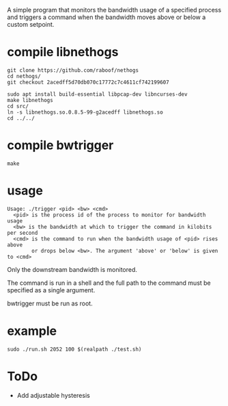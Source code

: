 
A simple program that monitors the bandwidth usage of a specified process and triggers a command when the bandwidth moves above or below a custom setpoint.

# compile libnethogs

```
git clone https://github.com/raboof/nethogs
cd nethogs/
git checkout 2acedff5d70db070c17772c7c4611cf742199607

sudo apt install build-essential libpcap-dev libncurses-dev
make libnethogs
cd src/
ln -s libnethogs.so.0.8.5-99-g2acedff libnethogs.so
cd ../../

```

# compile bwtrigger

```
make
```

# usage

```
Usage: ./trigger <pid> <bw> <cmd>
  <pid> is the process id of the process to monitor for bandwidth usage
  <bw> is the bandwidth at which to trigger the command in kilobits per second
  <cmd> is the command to run when the bandwidth usage of <pid> rises above
        or drops below <bw>. The argument 'above' or 'below' is given to <cmd>
```

Only the downstream bandwidth is monitored.

The command is run in a shell and the full path to the command must be specified as a single argument.

bwtrigger must be run as root.

# example

```
sudo ./run.sh 2052 100 $(realpath ./test.sh)
```

# ToDo

* Add adjustable hysteresis
